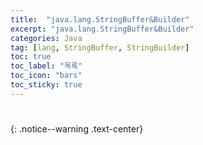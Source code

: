 ```yaml
---
title:  "java.lang.StringBuffer&Builder"
excerpt: "java.lang.StringBuffer&Builder"
categories: Java
tag: [lang, StringBuffer, StringBuilder]
toc: true
toc_label: "목록"
toc_icon: "bars"
toc_sticky: true
---
```


# 
{: .notice--warning .text-center}

```java

```
